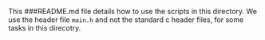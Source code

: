 This ###README.md file details how to use the scripts in this directory. We use the header file `main.h` and not the standard c header files, for some tasks in this direcotry.
